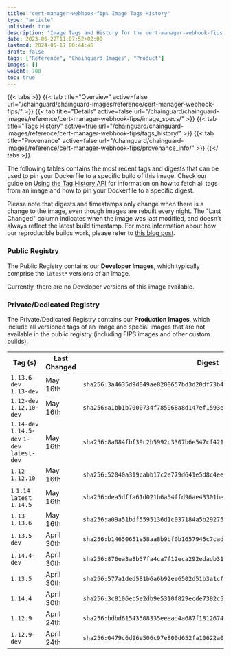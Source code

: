 ```yaml
---
title: "cert-manager-webhook-fips Image Tags History"
type: "article"
unlisted: true
description: "Image Tags and History for the cert-manager-webhook-fips Chainguard Image"
date: 2023-06-22T11:07:52+02:00
lastmod: 2024-05-17 00:44:46
draft: false
tags: ["Reference", "Chainguard Images", "Product"]
images: []
weight: 700
toc: true
---
```


{{< tabs >}}
{{< tab title="Overview" active=false url="/chainguard/chainguard-images/reference/cert-manager-webhook-fips/" >}}
{{< tab title="Details" active=false url="/chainguard/chainguard-images/reference/cert-manager-webhook-fips/image_specs/" >}}
{{< tab title="Tags History" active=true url="/chainguard/chainguard-images/reference/cert-manager-webhook-fips/tags_history/" >}}
{{< tab title="Provenance" active=false url="/chainguard/chainguard-images/reference/cert-manager-webhook-fips/provenance_info/" >}}
{{</ tabs >}}

The following tables contains the most recent tags and digests that can be used to pin your Dockerfile to a specific build of this image. Check our guide on [Using the Tag History API](/chainguard/chainguard-images/using-the-tag-history-api/) for information on how to fetch all tags from an image and how to pin your Dockerfile to a specific digest.

Please note that digests and timestamps only change when there is a change to the image, even though images are rebuilt every night. The "Last Changed" column indicates when the image was last modified, and doesn't always reflect the latest build timestamp. For more information about how our reproducible builds work, please refer to [this blog post](https://www.chainguard.dev/unchained/reproducing-chainguards-reproducible-image-builds).

### Public Registry
The Public Registry contains our **Developer Images**, which typically comprise the `latest*` versions of an image.

Currently, there are no Developer versions of this image available.

### Private/Dedicated Registry
The Private/Dedicated Registry contains our **Production Images**, which include all versioned tags of an image and special images that are not available in the public registry (including FIPS images and other custom builds).

| Tag (s)                                       | Last Changed | Digest                                                                    |
|-----------------------------------------------|--------------|---------------------------------------------------------------------------|
|  `1.13.6-dev` `1.13-dev`                      | May 16th     | `sha256:3a4635d9d049ae8200657bd3d20df73b478639f42ea66bfde01e792c5b1c5abd` |
|  `1.12-dev` `1.12.10-dev`                     | May 16th     | `sha256:a1bb1b7000734f785968a8d147ef1593e737668cfe24a5a0801a4e3c86c8de8c` |
|  `1.14-dev` `1.14.5-dev` `1-dev` `latest-dev` | May 16th     | `sha256:8a084fbf39c2b5992c3307b6e547cf421c0444a43472e7119a4e874816c3219d` |
|  `1.12` `1.12.10`                             | May 16th     | `sha256:52040a319cabb17c2e779d641e5d8c4eec3fc817b90aaca44624440f21545314` |
|  `1` `1.14` `latest` `1.14.5`                 | May 16th     | `sha256:dea5dffa61d021b6a54ffd96ae43301beb5156cc61ba289b8105ec6d10711475` |
|  `1.13` `1.13.6`                              | May 16th     | `sha256:a09a51bdf5595136d1c037184a5b29275939d73744bc3709ad74951a388f69e2` |
|  `1.13.5-dev`                                 | April 30th   | `sha256:b14650651e58aa8b9bf0b1657945c7cad50c50559804f5950806367b8828f5b0` |
|  `1.14.4-dev`                                 | April 30th   | `sha256:876ea3a8b57fa4ca7f12eca292edadb3127e603a1273cc15688ff285161592bf` |
|  `1.13.5`                                     | April 30th   | `sha256:577a1ded581b6a6b92ee6502d51b3a1cf0e946d257d7f4dd8358e7378ab82b2a` |
|  `1.14.4`                                     | April 30th   | `sha256:3c8106ec5e2db9e5310f829ecde7382c56f378dd292e23a5ea53115e06a5fece` |
|  `1.12.9`                                     | April 24th   | `sha256:bdbd61543508335eeead4a687f18126744ecd0e5b29c323ba1eb6de057fdf5d5` |
|  `1.12.9-dev`                                 | April 24th   | `sha256:0479c6d96e506c97e800d652fa10622a0173c2d9172e96f3d0074e95fd8b579d` |

